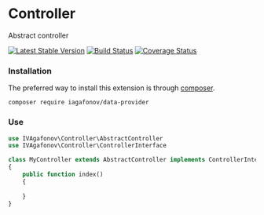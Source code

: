 # Controller
Abstract controller

[![Latest Stable Version](https://poser.pugx.org/iagafonov/controller/v/stable)](https://packagist.org/packages/iagafonov/controller)
[![Build Status](https://travis-ci.org/IVAgafonov/Controller.svg?branch=master)](https://travis-ci.org/IVAgafonov/Controller)
[![Coverage Status](https://coveralls.io/repos/github/IVAgafonov/Controller/badge.svg?branch=master)](https://coveralls.io/github/IVAgafonov/Controller?branch=master)

### Installation

The preferred way to install this extension is through [composer](http://getcomposer.org/download/).

```
composer require iagafonov/data-provider
```

### Use
```php
use IVAgafonov\Controller\AbstractController
use IVAgafonov\Controller\ControllerInterface

class MyController extends AbstractController implements ControllerInterface
{
    public function index()
    {
    
    }
}
```